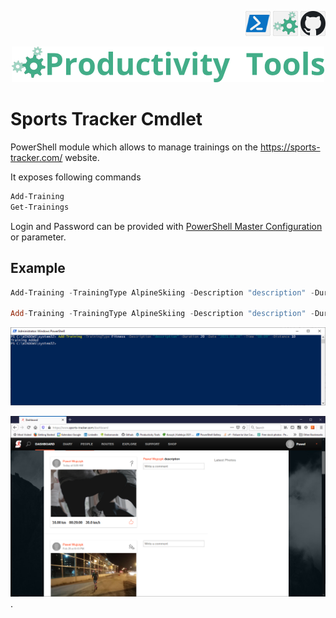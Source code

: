 <!--Category:Powershell--> 
 <p align="right">
    <a href="https://www.powershellgallery.com/packages/ProductivityTools.SportsTracker/"><img src="Images/Header/Powershell_border_40px.png" /></a>
    <a href="http://productivitytools.tech/sports-tracker-sdk/"><img src="Images/Header/ProductivityTools_green_40px_2.png" /><a> 
    <a href="https://github.com/ProductivityTools-TrainingLog/ProductivityTools.SportsTracker.SDK"><img src="Images/Header/Github_border_40px.png" /></a>
</p>
<p align="center">
    <a href="http://productivitytools.tech/">
        <img src="Images/Header/LogoTitle_green_500px.png" />
    </a>
</p>

# Sports Tracker Cmdlet
 
PowerShell module which allows to manage trainings on the https://sports-tracker.com/ website.

<!--more-->
It exposes following commands
 ```powershell
Add-Training
Get-Trainings
```
Login and Password can be provided with [PowerShell Master Configuration](http://productivitytools.tech/powershell-master-configuration/) or parameter.

## Example
```powershell
Add-Training -TrainingType AlpineSkiing -Description "description" -Duration 20 -Date "2020.02.26" -Time "08:09" -Distance 69

Add-Training -TrainingType AlpineSkiing -Description "description" -Duration 20 -Date "2020.02.26" -Time "08:09" -Distance 69 -Login pawel@pawel.pl -Password "fdsa" -Verbose
```
 
 
 ![Example](Images/TrainingCmdlet.png)
 <!--og-image-->
 ![Example](Images/TrainingAdded.png)
 .
